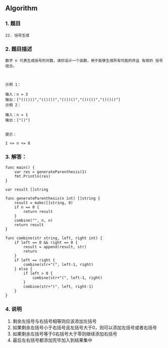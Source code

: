 ## Algorithm
### 1. 题目
```
22. 括号生成
```
### 2. 题目描述
```
数字 n 代表生成括号的对数，请你设计一个函数，用于能够生成所有可能的并且 有效的 括号组合。

 

示例 1：

输入：n = 3
输出：["((()))","(()())","(())()","()(())","()()()"]
示例 2：

输入：n = 1
输出：["()"]
 

提示：

1 <= n <= 8

```

### 3. 解答：
```golang
func main() {
	var res = generateParenthesis(1)
	fmt.Println(res)
}

var result []string

func generateParenthesis(n int) []string {
	result = make([]string, 0)
	if n == 0 {
		return result
	}
	combine("", n, n)
	return result
}

func combine(str string, left, right int) {
	if left == 0 && right == 0 {
		result = append(result, str)
		return
	}
	if left == right {
		combine(str+"(", left-1, right)
	} else {
		if left > 0 {
			combine(str+"(", left-1, right)
		}
		combine(str+")", left, right-1)
	}
}
```
### 4. 说明
1. 剩余左括号与右括号相等则应该添加左括号
2. 如果剩余左括号小于右括号且左括号大于0，则可以添加左括号或者右括号
3. 如果剩余左括号等于0右括号大于零则继续添加右括号
4. 最后左右括号都添加完毕加入到结果集中
